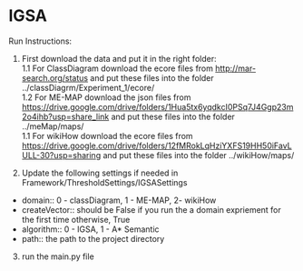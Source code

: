 # IGSA

Run Instructions:
1. First download the data and put it in the right folder: <br/>
  1.1 For ClassDiagram download the ecore files from http://mar-search.org/status and put these files into the folder ../classDiagrm/Experiment_1/ecore/<br/>
  1.2 For ME-MAP download the json files from https://drive.google.com/drive/folders/1Hua5tx6yqdkcI0PSq7J4Ggp23m2o4ihb?usp=share_link and put these files into the folder ../meMap/maps/<br/>
  1.1 For wikiHow download the ecore files from https://drive.google.com/drive/folders/12fMRokLqHziYXFS19HH50iFavLULL-30?usp=sharing and put these files into the folder ../wikiHow/maps/
 
 2. Update the following settings if needed in Framework/ThresholdSettings/IGSASettings
- domain:: 0 - classDiagram, 1 - ME-MAP, 2- wikiHow
- createVector:: should be False if you run the a domain expriement for the first time otherwise, True
- algorithm:: 0 - IGSA, 1 - A* Semantic
- path:: the path to the project directory

3. run the main.py file
